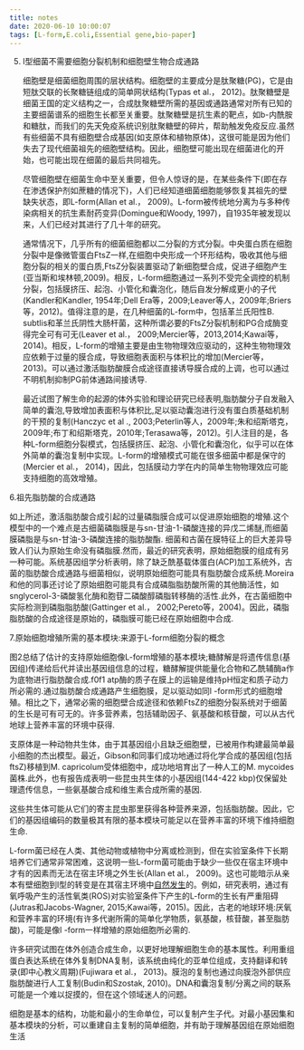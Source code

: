 ```yaml
---
title: notes
date: 2020-06-10 10:00:07
tags: [L-form,E.coli,Essential gene,bio-paper]
---
```


5. l型细菌不需要细胞分裂机制和细胞壁生物合成通路

    细胞壁是细菌细胞周围的层状结构。细胞壁的主要成分是肽聚糖(PG)，它是由短肽交联的长聚糖链组成的简单网状结构(Typas et al.， 2012)。肽聚糖壁是细菌王国的定义结构之一，合成肽聚糖壁所需的基因或通路通常对所有已知的主要细菌谱系的细胞生长都至关重要。肽聚糖壁是抗生素的靶点，如b-内酰胺和糖肽，而我们的先天免疫系统识别肽聚糖壁的碎片，帮助触发免疫反应.虽然有些细菌不具有细胞壁合成基因(如支原体和植物原体)，这很可能是因为他们失去了现代细菌祖先的细胞壁结构。因此，细胞壁可能出现在细菌进化的开始，也可能出现在细菌的最后共同祖先。
    
    尽管细胞壁在细菌生命中至关重要，但令人惊讶的是，在某些条件下(即在存在渗透保护剂如蔗糖的情况下)，人们已经知道细菌细胞能够恢复其祖先的壁缺失状态，即L-form(Allan et al.， 2009)。L-form被传统地分离为与多种传染病相关的抗生素耐药变异(Domingue和Woody, 1997)，自1935年被发现以来，人们已经对其进行了几十年的研究。
    
    通常情况下，几乎所有的细菌细胞都以二分裂的方式分裂。中央蛋白质在细胞分裂中是像微管蛋白FtsZ一样,在细胞中央形成一个环形结构，吸收其他与细胞分裂的相关的蛋白质,FtsZ分裂装置驱动了新细胞壁合成，促进子细胞产生(亚当斯和埃林顿,2009)。相反，L-form细胞通过一系列不受完全调控的机制分裂，包括膜挤压、起泡、小管化和囊泡化，随后自发分解成更小的子代(Kandler和Kandler, 1954年;Dell Era等，2009;Leaver等人，2009年;Briers等，2012)。值得注意的是，在几种细菌的L-form中，包括革兰氏阳性B. subtlis和革兰氏阴性大肠杆菌，这种所谓必要的FtsZ分裂机制和PG合成酶变得完全可有可无(Leaver et al.， 2009;Mercier等，2013,2014;Kawai等，2014)。相反，L-form的增殖主要是由生物物理效应驱动的，这种生物物理效应依赖于过量的膜合成，导致细胞表面积与体积比的增加(Mercier等，2013)。可以通过激活脂肪酸膜合成途径直接诱导膜合成的上调，也可以通过不明机制抑制PG前体通路间接诱导.
    
    最近试图了解生命的起源的体外实验和理论研究已经表明,脂肪酸分子自发融入简单的囊泡,导致增加表面积与体积比,足以驱动囊泡进行没有蛋白质基础机制的干预的复制(Hanczyc et al ., 2003;Peterlin等人，2009年;朱和绍斯塔克，2009年;布丁和绍斯塔克，2010年;Terasawa等，2012)。引人注目的是，各种L-form细胞分裂模式，包括膜挤压、起泡、小管化和囊泡化，似乎可以在体外简单的囊泡复制中实现。L-form的增殖模式可能在很多细菌中都是保守的(Mercier et al.， 2014)，因此，包括膜动力学在内的简单生物物理效应可能支持细胞的高效增殖。

6.祖先脂肪酸的合成通路

​	如上所述，激活脂肪酸合成引起的过量磷脂膜合成可以促进原始细胞的增殖.这个模型中的一个难点是古细菌磷脂膜是与sn-甘油-1-磷酸连接的异戊二烯醚,而细菌膜磷脂是与sn-甘油-3-磷酸连接的脂肪酸酯. 细菌和古菌在膜特征上的巨大差异导致人们认为原始生命没有磷脂膜.然而，最近的研究表明，原始细胞膜的组成有另一种可能。系统基因组学分析表明，除了缺乏酰基载体蛋白(ACP)加工系统外，古菌的脂肪酸合成通路与细菌相似，说明原始细胞可能具有脂肪酸合成系统.Moreira和他的同事还讨论了原始细胞可能具有合成磷脂脂肪酸所需的其他酶活性，如snglycerol-3-磷酸氢化酶和胞苷二磷酸醇磷脂转移酶的活性.此外，在古菌细胞中实际检测到磷脂脂肪酸(Gattinger et al.， 2002;Pereto等，2004)。因此，磷脂脂肪酸的合成途径是原始的，磷脂膜可能已经在原始细胞中合成.

7.原始细胞增殖所需的基本模块:来源于L-form细胞分裂的概念

​	图2总结了估计的支持原始细胞像L-form增殖的基本模块;糖酵解是将遗传信息(基因组)传递给后代并读出基因组信息的过程，糖酵解提供能量化合物和乙酰辅酶a作为底物进行脂肪酸合成.f0f1 atp酶的质子在膜上的运输是维持pH恒定和质子动力所必需的.通过脂肪酸合成通路产生细胞膜，足以驱动如同l -form形式的细胞增殖。相比之下，通常必需的细胞壁合成途径和依赖FtsZ的细胞分裂系统对于细菌的生长是可有可无的。许多营养素，包括辅助因子、氨基酸和核苷酸，可以从古代地球上营养丰富的环境中获得.

​	支原体是一种动物共生体，由于其基因组小且缺乏细胞壁，已被用作构建最简单最小细胞的杰出模型。最近，Gibson和同事们成功地通过将化学合成的基因组(包括ftsZ)移植到M. capricolum受体细胞中，成功地培育出了一种人工的M. mycoides菌株.此外，也有报告成表明一些昆虫共生体的小基因组(144-422 kbp)仅保留处理遗传信息，一些氨基酸合成和维生素合成所需的基因.

​	这些共生体可能从它们的寄主昆虫那里获得各种营养来源，包括脂肪酸。因此，它们的基因组编码的数量极其有限的基本模块可能足以在营养丰富的环境下维持细胞生命.

​	L-form菌已经在人类、其他动物或植物中分离或检测到，但在实验室条件下长期培养它们通常非常困难，这说明一些L-form菌可能由于缺少一些仅在宿主环境中才有的因素而无法在宿主环境之外生长(Allan et al.， 2009)。这也可能暗示从亲本有壁细胞到l型的转变是在其宿主环境中<u>自然发生</u>的。例如，研究表明，通过有氧呼吸产生的活性氧类(ROS)对实验室条件下产生的L-form的生长有严重阻碍(Jutras和Jacobs-Wagner, 2015;Kawai等，2015)。因此，古老的地球环境:厌氧和营养丰富的环境(有许多代谢所需的简单化学物质，氨基酸，核苷酸，甚至脂肪酸)，可能是像l -form一样增殖的原始细胞所必需的.

​	许多研究试图在体外创造合成生命，以更好地理解细胞生命的基本属性。利用重组蛋白表达系统在体外复制DNA复制，该系统由纯化的亚单位组成，支持翻译和转录(即中心教义周期)(Fujiwara et al.， 2013)。膜泡的复制也通过向膜泡外部供应脂肪酸进行人工复制(Budin和Szostak, 2010)。DNA和囊泡复制/分离之间的联系可能是一个难以捉摸的，但在这个领域迷人的问题。

​	细胞是基本的结构，功能和最小的生命单位，可以复制产生子代。对最小基因集和基本模块的分析，可以重建自主复制的简单细胞，并有助于理解基因组在原始细胞生活
